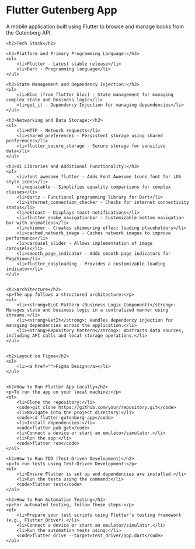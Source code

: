 <h1>Flutter Gutenberg App</h1>
    <p>A mobile application built using Flutter to browse and manage books from the Gutenberg API.</p>

    <h2>Tech Stack</h2>

    <h3>Platform and Primary Programming Language:</h3>
    <ul>
        <li>Flutter - Latest stable release</li>
        <li>Dart - Programming language</li>
    </ul>

    <h3>State Management and Dependency Injection:</h3>
    <ul>
        <li>Bloc (from flutter_bloc) - State management for managing complex state and business logic</li>
        <li>get_it - Dependency Injection for managing dependencies</li>
    </ul>

    <h3>Networking and Data Storage:</h3>
    <ul>
        <li>HTTP - Network requests</li>
        <li>shared_preferences - Persistent storage using shared preferences</li>
        <li>flutter_secure_storage - Secure storage for sensitive data</li>
    </ul>

    <h3>UI Libraries and Additional Functionality:</h3>
    <ul>
        <li>font_awesome_flutter - Adds Font Awesome Icons font for iOS style icons</li>
        <li>equatable - Simplifies equality comparisons for complex classes</li>
        <li>dartz - Functional programming library for Dart</li>
        <li>internet_connection_checker - Checks for internet connectivity status</li>
        <li>oktoast - Displays toast notifications</li>
        <li>flutter_snake_navigationbar - Customizable bottom navigation bar with animations</li>
        <li>shimmer - Creates shimmering effect loading placeholders</li>
        <li>cached_network_image - Caches network images to improve performance</li>
        <li>carousel_slider - Allows implementation of image carousels</li>
        <li>smooth_page_indicator - Adds smooth page indicators for PageView</li>
        <li>flutter_easyloading - Provides a customizable loading indicator</li>
    </ul>


    <h2>Architecture</h2>
    <p>The app follows a structured architecture:</p>
    <ul>
        <li><strong>BLoC Pattern (Business Logic Component)</strong>: Manages state and business logic in a centralized manner using streams.</li>
        <li><strong>GetIt</strong>: Handles dependency injection for managing dependencies across the application.</li>
        <li><strong>Repository Pattern</strong>: Abstracts data sources, including API calls and local storage operations.</li>
    </ul>


    <h2>Layout on Figma</h2>
    <ul>
        <li><a href="">Figma Design</a></li>
    </ul>


    <h2>How to Run Flutter App Locally</h2>
    <p>To run the app on your local machine:</p>
    <ol>
        <li>Clone the repository:</li>
        <code>git clone https://github.com/your/repository.git</code>
        <li>Navigate into the project directory:</li>
        <code>cd flutter-gutenberg-app</code>
        <li>Install dependencies:</li>
        <code>flutter pub get</code>
        <li>Connect a device or start an emulator/simulator.</li>
        <li>Run the app:</li>
        <code>flutter run</code>
    </ol>

    <h2>How to Run TDD (Test-Driven Development)</h2>
    <p>To run tests using Test-Driven Development:</p>
    <ol>
        <li>Ensure Flutter is set up and dependencies are installed.</li>
        <li>Run the tests using the command:</li>
        <code>flutter test</code>
    </ol>

    <h2>How to Run Automation Testing</h2>
    <p>For automated testing, follow these steps:</p>
    <ol>
        <li>Prepare your test scripts using Flutter's testing framework (e.g., Flutter Driver).</li>
        <li>Connect a device or start an emulator/simulator.</li>
        <li>Run the automation tests using:</li>
        <code>flutter drive --target=test_driver/app.dart</code>
    </ol>

